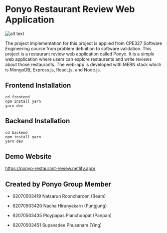 # Ponyo Restaurant Review Web Application
![alt text](https://github.com/yingspvd/Ponyo/frontend/master/public/assets/ponyoName.svg?raw=true)


The project implementation for this project is applied from CPE327 Software Engineering course from problem definition to software validation.
This project is a restaurant review web application called Ponyo. It is a simple web application where users can explore restaurants and write reviews about those restaurants.
The web-app is developed with MERN stack which is MongoDB, Express.js, React.js, and Node.js.

## Frontend Installation ##
    cd frontend
    npm install yarn
    yarn dev
    
## Backend Installation ##
    cd backend
    npm install yarn
    yarn dev
    
    
## Demo Website ##
https://ponyo-restaurant-review.netlify.app/


## Created by Ponyo Group Member ##

* 62070503419	Natsarun Rooncharoen 	(Beam)

* 62070503420 Nacha Hirunyakarn 	  (Pungjung)

* 62070503435	Ploypapas Pianchoopat (Panpan)

* 62070503451 Supavadee Phusanam	  (Ying)

